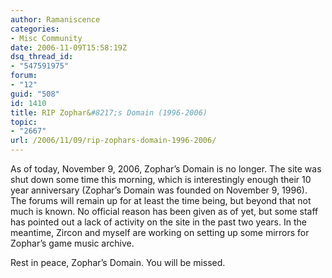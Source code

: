 ```yaml
---
author: Ramaniscence
categories:
- Misc Community
date: 2006-11-09T15:58:19Z
dsq_thread_id:
- "547591975"
forum:
- "12"
guid: "508"
id: 1410
title: RIP Zophar&#8217;s Domain (1996-2006)
topic:
- "2667"
url: /2006/11/09/rip-zophars-domain-1996-2006/
---
```


As of today, November 9, 2006, Zophar&#8217;s Domain is no longer. The site was shut down some time this morning, which is interestingly enough their 10 year anniversary (Zophar&#8217;s Domain was founded on November 9, 1996). The forums will remain up for at least the time being, but beyond that not much is known. No official reason has been given as of yet, but some staff has pointed out a lack of activity on the site in the past two years. In the meantime, Zircon and myself are working on setting up some mirrors for Zophar&#8217;s game music archive.

Rest in peace, Zophar&#8217;s Domain. You will be missed.